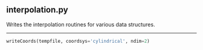 ## interpolation.py

Writes the interpolation routines for various data structures.

---

```python
writeCoords(tempfile, coordsys='cylindrical', ndim=2)
```
